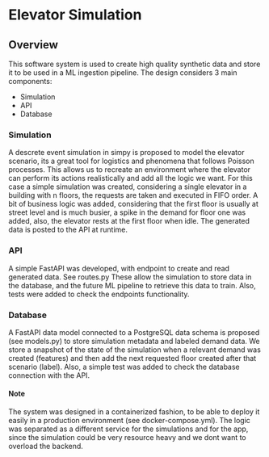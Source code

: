 # Elevator Simulation

## Overview
This software system is used to create high quality synthetic data and store it to be used in a ML ingestion pipeline.
The design considers 3 main components:
- Simulation
- API
- Database

### Simulation
A descrete event simulation in simpy is proposed to model the elevator scenario, its a great tool for logistics and phenomena that follows Poisson processes.
This allows us to recreate an environment where the elevator can perform its actions realistically and add all the logic we want.
For this case a simple simulation was created, considering a single elevator in a building with n floors, the requests are taken and executed in FIFO order.
A bit of business logic was added, considering that the first floor is usually at street level and is much busier, a spike in the demand for floor one was added, also, the elevator rests at the first floor when idle. 
The generated data is posted to the API at runtime.

### API
A simple FastAPI was developed, with endpoint to create and read generated data. See routes.py
These allow the simulation to store data in the database, and the future ML pipeline to retrieve this data to train.
Also, tests were added to check the endpoints functionality.

### Database
A FastAPI data model connected to a PostgreSQL data schema is proposed (see models.py) to store simulation metadata and labeled demand data.
We store a snapshot of the state of the simulation when a relevant demand was created (features) and then add the next requested floor created after that scenario (label).
Also, a simple test was added to check the database connection with the API.

#### Note
The system was designed in a containerized fashion, to be able to deploy it easily in a production environment (see docker-compose.yml).
The logic was separated as a different service for the simulations and for the app, since the simulation could be very resource heavy and we dont want to overload the backend.
